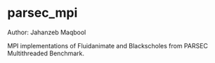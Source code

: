 parsec_mpi
==========

Author: Jahanzeb Maqbool

MPI implementations of Fluidanimate and Blackscholes from PARSEC Multithreaded Benchmark.
